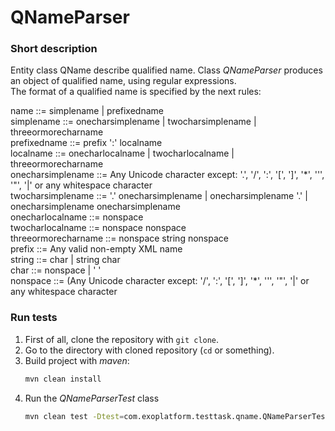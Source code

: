 # QNameParser

### Short description <br>

Entity class QName describe qualified name.
Class _QNameParser_ produces an object of qualified name, using regular expressions.
<br>The format of a qualified name is specified by the next rules:

name                ::= simplename | prefixedname<br>
simplename          ::= onecharsimplename | twocharsimplename | threeormorecharname<br>
prefixedname        ::= prefix ':' localname<br>
localname           ::= onecharlocalname | twocharlocalname | threeormorecharname<br>
onecharsimplename   ::= Any Unicode character except: '.', '/', ':', '[', ']', '\*', ''', '"', '|' or any whitespace character                                                              
twocharsimplename   ::= '.' onecharsimplename | onecharsimplename '.' | onecharsimplename onecharsimplename<br>
onecharlocalname    ::= nonspace<br>
twocharlocalname    ::= nonspace nonspace<br>
threeormorecharname ::= nonspace string nonspace<br>
prefix              ::= Any valid non-empty XML name<br>
string              ::= char | string char<br>
char                ::= nonspace | ' '<br>
nonspace            ::= (Any Unicode character except: '/', ':', '[', ']', '\*', ''', '"', '|' or any whitespace character<br>


### Run tests
1) First of all, clone the repository with `git clone`.
1) Go to the directory with cloned repository (`cd` or something).
1) Build project with _maven_:
	```bash
	mvn clean install
	```
1) Run the _QNameParserTest_ class 
	```bash
	mvn clean test -Dtest=com.exoplatform.testtask.qname.QNameParserTest
	```
